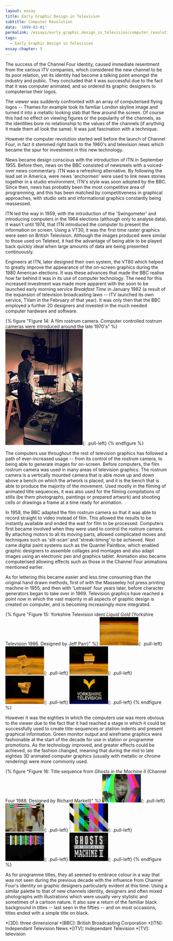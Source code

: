 ```yaml
---
layout: essay
title: Early Graphic Design in Television
subtitle: Computer Revolution
date: '1999-03-01'
permalink: /essays/early_graphic_design_in_television/computer_revolution.html
tags:
  - Early Graphic Design in Television
essay-chapter: 5
---
```

The success of the Channel Four identity, caused immediate resentment from the various ITV companies, which considered the new channel to be its poor relation, yet its identity had become a talking point amongst the industry and public. They concluded that it was successful due to the fact that it was computer animated, and so ordered its graphic designers to computerise their logos.

The viewer was suddenly confronted with an array of computerised flying logos -- Thames for example took its familiar London skyline image and turned it into a metallic looking slab that flew around the screen. Of course this had no effect on viewing figures or the popularity of the channels, as the identities bore no relationship to the values of the channels (if anything it made them all look the same). It was just fascination with a technique.

However the computer revolution started well before the launch of Channel Four, in fact it stemmed right back to the 1960's and television news which became the spur for investment in this new technology.

News became design conscious with the introduction of ITN in September 1955. Before then, news on the BBC consisted of newsreels with a voiced-over news commentary. ITN was a refreshing alternative. By following the lead set in America, were news 'anchormen' were used to link news stories together in a studio environment, ITN's style was soon adopted by the BBC. Since then, news has probably been the most competitive area of programming, and this has been matched by competitiveness in graphical approaches, with studio sets and informational graphics constantly being reassessed.

ITN led the way in 1959, with the introduction of the 'Swingometer' and introducing computers in the 1964 elections (although only to analyse data). It wasn't until 1974, that ITN introduced the computer to present the information on screen. Using a VT30, it was the first time raster graphics were seen on British Television. Although the images produced were similar to those used on Teletext, it had the advantage of being able to be played back quickly ideal when large amounts of data are being presented continuously.

Engineers at ITN, later designed their own system, the VT80 which helped to greatly improve the appearance of the on-screen graphics during the 1980  American elections. It was these advances that made the BBC realise how far behind it was in its use of computer technology. The need for this increased investment was made more apparent with the soon to be launched early morning service <cite>Breakfast Time</cite> in January 1982 (a result of the expansion of television broadcasting laws -- ITV launched its own service, TVam in the February of that year). It was only then that the BBC employed a further 20 designers and invested in the much needed computer hardware and software.

{% figure "Figure 14: A film rostrum camera. Computer controlled rostrum cameras were introduced around the late 1970's" %}
![A film rostrum camera](/assets/images/essays/early_graphic_design_in_television/figure-14.jpg){: .pull-left}
{% endfigure %}

The computers use throughout the rest of television graphics has followed a path of ever-increased usage -- from its control of the rostrum camera, to being able to generate images for on-screen. Before computers, the film rostrum camera was used in many areas of television graphics. The rostrum camera is a vertically mounted camera that is able move up and down above a bench on which the artwork is placed, and it is the bench that is able to produce the majority of the movement. Used mostly in the filming of animated title sequences, it was also used for the filming compilations of stills (be them photographs, paintings or prepared artwork) and shooting cells or drawings a frame at a time ready for animation.

In 1958, the BBC adapted the film rostrum camera so that it was able to record straight to video instead of film. This allowed the results to be instantly available and ended the wait for film to be processed. Computers first became involved when they were used to control the rostrum camera. By attaching motors to all its moving parts, allowed complicated moves and techniques such as 'slit-scan' and 'streak-timing' to be achieved. Next came digital paint systems such as the Quantel Paintbox, which enabled graphic designers to assemble collages and montages and also adapt images using an electronic pen and graphics tablet. Animation also became computerised allowing effects such as those in the Channel Four animations mentioned earlier.

As for lettering this became easier and less time consuming than the original hand drawn methods, first of with the Masseeley hot press printing machine in 1955, and then with 'Letraset' four years later, before character generators began to take over in 1969. Television graphics have reached a point now in which the vast majority in all aspects of graphic design is created on computer, and is becoming increasingly more integrated.

{% figure "Figure 15: Yorkshire Television ident <cite>Liquid Gold</cite> (Yorkshire Television 1986. Designed by Jeff Parr)" %}
![Gold Chevron ident for Yorkshire Television](/assets/images/essays/early_graphic_design_in_television/figure-15a.png){: .pull-left}
![Gold Chevron ident for Yorkshire Television](/assets/images/essays/early_graphic_design_in_television/figure-15b.png){: .pull-left}
![Gold Chevron ident for Yorkshire Television](/assets/images/essays/early_graphic_design_in_television/figure-15c.png){: .pull-left}
![Gold Chevron ident for Yorkshire Television](/assets/images/essays/early_graphic_design_in_television/figure-15d.png){: .pull-left}
![Gold Chevron ident for Yorkshire Television](/assets/images/essays/early_graphic_design_in_television/figure-15e.png){: .pull-left}
{% endfigure %}

However it was the eighties in which the computers use was more obvious to the viewer due to the fact that it had reached a stage in which it could be successfully used to create title-sequences or station indents and present graphical information. Green monitor output and wireframe graphics were fashionable at the start of the decade for use in station or programme promotions. As the technology improved, and greater effects could be achieved, so the fashion changed, meaning that during the mid to late eighties 3D animated computer graphics (usually with metallic or chrome rendering) were more commonly used.

{% figure "Figure 16: Title sequence from <cite>Ghosts in the Machine II</cite> (Channel Four 1988. Designed by Richard Markell)" %}
![Still from 'Ghosts in the Machine' opening sequence](/assets/images/essays/early_graphic_design_in_television/figure-16a.png){: .pull-left}
![Still from 'Ghosts in the Machine' opening sequence](/assets/images/essays/early_graphic_design_in_television/figure-16b.png){: .pull-left}
![Still from 'Ghosts in the Machine' opening sequence](/assets/images/essays/early_graphic_design_in_television/figure-16c.png){: .pull-left}
![Still from 'Ghosts in the Machine' opening sequence](/assets/images/essays/early_graphic_design_in_television/figure-16d.png){: .pull-left}
![Still from 'Ghosts in the Machine' opening sequence](/assets/images/essays/early_graphic_design_in_television/figure-16e.png){: .pull-left}
{% endfigure %}

As for programme titles, they all seemed to embrace colour in a way that was not seen during the previous decade with the influence from Channel Four's identity on graphic designers particularly evident at this time. Using a similar palette to that of new channels identity, designers and often mixed photographs with illustrations which were usually very stylistic and sometimes of a cartoon nature. It also saw a return of the familiar black background in titles -- last seen in the fifties -- and on most occasions, titles ended with a simple title on black.

*[3D]: three dimensional
*[BBC]: British Broadcasting Corporation
*[ITN]: Independant Television News
*[ITV]: Independant Television
*[TV]: television